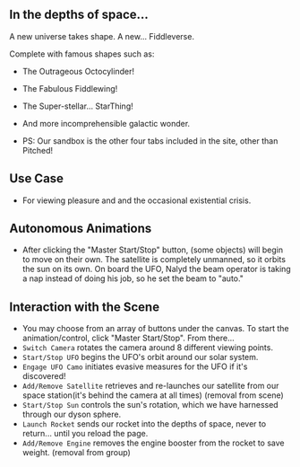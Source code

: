 ## In the depths of space...

A new universe takes shape. A new... Fiddleverse.

Complete with famous shapes such as:
- The Outrageous Octocylinder!
- The Fabulous Fiddlewing!
- The Super-stellar... StarThing!
- And more incomprehensible galactic wonder.

- PS: Our sandbox is the other four tabs included in the site, other than Pitched!

## Use Case
- For viewing pleasure and and the occasional existential crisis.

## Autonomous Animations
- After clicking the "Master Start/Stop" button, (some objects) will begin to move on their own.  The satellite is completely unmanned, so it orbits the sun on its own.  On board the UFO, Nalyd the beam operator is taking a nap instead of doing his job, so he set the beam to "auto."

## Interaction with the Scene
- You may choose from an array of buttons under the canvas. To start the animation/control, click "Master Start/Stop". From there...
- `Switch Camera` rotates the camera around 8 different viewing points.
- `Start/Stop UFO` begins the UFO's orbit around our solar system.
- `Engage UFO Camo` initiates evasive measures for the UFO if it's discovered!
- `Add/Remove Satellite` retrieves and re-launches our satellite from our space station(it's behind the camera at all times) (removal from scene)
- `Start/Stop Sun` controls the sun's rotation, which we have harnessed through our dyson sphere.
- `Launch Rocket` sends our rocket into the depths of space, never to return... until you reload the page.
- `Add/Remove Engine` removes the engine booster from the rocket to save weight. (removal from group)